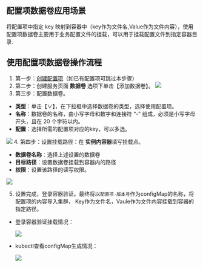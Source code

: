 ## 配置项数据卷应用场景
将配置项中指定 key 映射到容器中（key作为文件名,Value作为文件内容），使用配置项数据卷主要用于业务配置文件的挂载，可以用于挂载配置文件到指定容器目录.

## 使用配置项数据卷操作流程
1. 第一步：[创建配置项](https://cloud.tencent.com/document/product/457/10173#.E9.85.8D.E7.BD.AE.E6.96.87.E4.BB.B6.E7.9A.84.E5.88.9B.E5.BB.BA)（如已有配置项可跳过本步骤）
2. 第二步：创建服务页面 **数据卷** 选项下单击【添加数据卷】。
![][createVolume]
3. 第三步：配置数据卷。
 - **类型**：单击【∨】，在下拉框中选择数据卷的类型，选择使用配置项。
 - **名称**：数据卷的名称，由小写字母和数字和连接符 “-” 组成，必须是小写字母开头，且在 20 个字符以内。
 - **配置**：选择所需的配置项对应的key，可以多选。

 ![][setVolumeConfig]
4. 第四步：设置挂载路径：在 **实例内容器**填写挂载点。
 - **数据卷名称**：选择上述设置的数据卷
 - **目标路径**：设置数据卷挂载到容器内的路径
 - **权限**：设置该路径的读写权限。

 ![][setVolumeMountPath]

5. 设置完成，登录容器验证。最终将以`配置项-版本号`作为configMap的名称，将配置项的内容导入集群， Key作为文件名，Vaule作为文件内容挂载到容器的指定路径。
  - 登录容器验证挂载情况：

    ![][verification1]

  - kubectl查看configMap生成情况：

    ![][verification2]

[createVolume]:https://mc.qcloudimg.com/static/img/0286498ec3ada210c6c01f9ef8ca7b52/image.png
[setVolumeConfig]:https://mc.qcloudimg.com/static/img/eeded2a4004698e1d80d7aefa2c8ec89/%7B93E0B701-53FC-4A2D-8F2D-3BEC63D74B6C%7D.png
[setVolumeMountPath]:https://mc.qcloudimg.com/static/img/e01549058b6a3d247b1984dc9e7b7ae6/%7B3EDDC270-1C72-45FB-80B9-0E48C9F2EBA9%7D.png
[verification1]:https://mc.qcloudimg.com/static/img/f7c1d19ddbaf27c8f02dd26812131d02/%7BBFC5C7DC-67B0-4845-A29B-4A2DB5F2F527%7D.png
[verification2]:https://mc.qcloudimg.com/static/img/0511cf8b32247d3d86cd2a1b8041f74a/%7BAB51D5B6-6CB4-4613-B49F-4E33BD174564%7D.png
